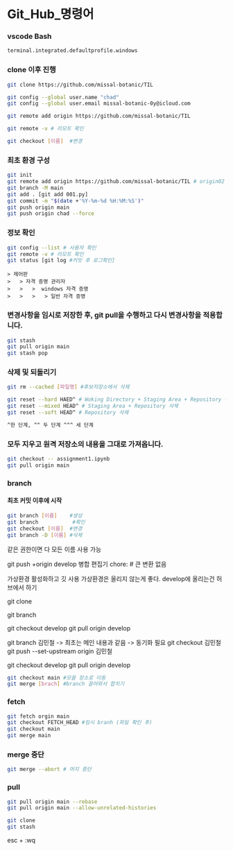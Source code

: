 Git_Hub_명령어
=============


### vscode Bash
```bash
terminal.integrated.defaultprofile.windows
```


### clone 이후 진행
```bash
git clone https://github.com/missal-botanic/TIL

git config --global user.name "chad"
git config --global user.email missal-botanic-0y@icloud.com

git remote add origin https://github.com/missal-botanic/TIL

git remote -v # 리모트 확인

git checkout [이름]  #변경

```

### 최초 환경 구성
```bash
git init
git remote add origin https://github.com/missal-botanic/TIL # origin02 or origin03 가능
git branch -M main
git add . [git add 001.py]
git commit -m "$(date +'%Y-%m-%d %H:%M:%S')"
git push origin main 
git push origin chad --force
```

### 정보 확인
```bash
git config --list # 사용자 확인
git remote -v # 리모트 확인
git status [git log #커밋 후 로그확인]
```
```
> 제어판
>	> 자격 증명 관리자 
>	> 	>  windows 자격 증명 
>	> 	> 	> 일반 자격 증명
```

### 변경사항을 임시로 저장한 후, git pull을 수행하고 다시 변경사항을 적용합니다.
```bash
git stash
git pull origin main
git stash pop
```

### 삭제 및 되돌리기
```bash
git rm --cached [파일명] #후보저장소에서 삭제

git reset --hard HAED^ # Woking Directory + Staging Area + Repository 삭제
git reset --mixed HEAD^ # Staging Area + Repository 삭제
git reset --soft HEAD^ # Repository 삭제

^한 단계, ^^ 두 단계 ^^^ 세 단계
```

### 모두 지우고 원격 저장소의 내용을 그대로 가져옵니다.
```bash
git checkout -- assignment1.ipynb
git pull origin main
```

### branch
#### 최초 커밋 이후에 시작
```bash
git branch [이름]    #생성
git branch           #확인
git checkout [이름]  #변경
git branch -D [이름] #삭제

```
같은 권한이면 다 모든 이름 사용 가능

git push +origin develop 
병합 편집기
 chore: # 큰 변환 없음

가상환경 활성화하고 깃 사용
가상환경은 올리지 않는게 좋다.
develop에 올리는건 허브에서 하기

git clone

git branch

git checkout develop
git pull origin develop 

git branch 김민철 -> 최초는 메인 내용과 같음 -> 동기화 필요
git checkout 김민철
git push --set-upstream origin 김민철


git checkout develop
git pull origin develop



```bash
git checkout main #모을 장소로 이동
git merge [brach] #branch 끌어와서 합치기
```

### fetch 
```bash
git fetch orgin main
git checkout FETCH_HEAD #임시 branh (파일 확인 후)
git checkout main
git merge main
```

### merge 중단
```bash
git merge --abort # 머지 중단
```

### pull
```bash
git pull origin main --rebase
git pull origin main --allow-unrelated-histories
```

```bash
git clone
git stash
```

esc + :wq